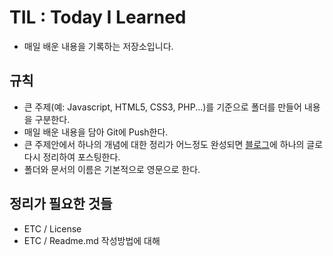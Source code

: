# TIL : Today I Learned
- 매일 배운 내용을 기록하는 저장소입니다.

## 규칙
- 큰 주제(예: Javascript, HTML5, CSS3, PHP...)를 기준으로 폴더를 만들어 내용을 구분한다.
- 매일 배운 내용을 담아 Git에 Push한다.
- 큰 주제안에서 하나의 개념에 대한 정리가 어느정도 완성되면 [블로그](http://lutece.kr)에 하나의 글로 다시 정리하여 포스팅한다.
- 폴더와 문서의 이름은 기본적으로 영문으로 한다.

## 정리가 필요한 것들

- ETC / License
- ETC / Readme.md 작성방법에 대해